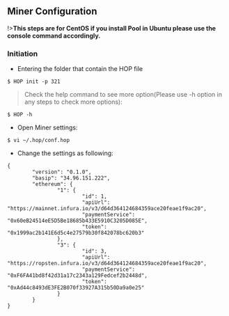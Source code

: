 ## Miner Configuration <!-- {docsify-ignore} -->

!>**This steps are for CentOS if you install Pool in Ubuntu please use the console command accordingly.**


### Initiation <!-- {docsify-ignore} -->

+ Entering the folder that contain the HOP file

```console
$ HOP init -p 321
```

>Check the help command to see more option(Please use -h option in any steps to check more options):

```console
$ HOP -h
```

+ Open Miner settings:

```console
$ vi ~/.hop/conf.hop
```

+ Change the settings as following:

```
{
        "version": "0.1.0",
        "basip": "34.96.151.222",
        "ethereum": {
                "1": {
                        "id": 1,
                        "apiUrl": "https://mainnet.infura.io/v3/d64d364124684359ace20feae1f9ac20",
                        "paymentService": "0x60eB24514eE5D5Be18685b433E5910C3205D085E",
                        "token": "0x1999ac2b141E6d5c4e27579b30f842078bc620b3"
                },
                "3": {
                        "id": 3,
                        "apiUrl": "https://ropsten.infura.io/v3/d64d364124684359ace20feae1f9ac20",
                        "paymentService": "0xF6FA41bd8f42d31a17c2343a129Fedcef2b2448d",
                        "token": "0xAd44c8493dE3FE2B070f33927A315b50Da9a0e25"
                }
        }
}
```